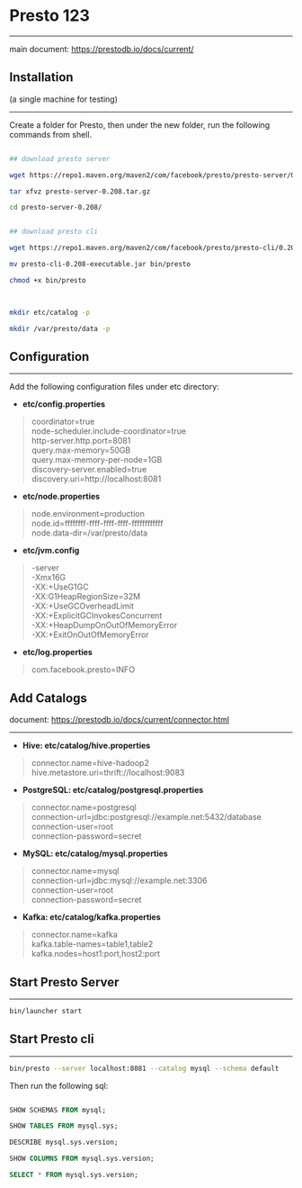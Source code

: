 # Presto 123

---

main document: https://prestodb.io/docs/current/


## Installation

(a single machine for testing)

---

Create a folder for Presto, then under the new folder, run the following commands from shell.

```bash

## download presto server

wget https://repo1.maven.org/maven2/com/facebook/presto/presto-server/0.208/presto-server-0.208.tar.gz

tar xfvz presto-server-0.208.tar.gz

cd presto-server-0.208/


## download presto cli

wget https://repo1.maven.org/maven2/com/facebook/presto/presto-cli/0.208/presto-cli-0.208-executable.jar

mv presto-cli-0.208-executable.jar bin/presto

chmod +x bin/presto



mkdir etc/catalog -p

mkdir /var/presto/data -p

```

## Configuration

---

Add the following configuration files under etc directory: 

* __etc/config.properties__

> coordinator=true<br/>
> node-scheduler.include-coordinator=true<br/>
> http-server.http.port=8081<br/>
> query.max-memory=50GB<br/>
> query.max-memory-per-node=1GB<br/>
> discovery-server.enabled=true<br/>
> discovery.uri=http://localhost:8081<br/>

* __etc/node.properties__

> node.environment=production<br/>
> node.id=ffffffff-ffff-ffff-ffff-ffffffffffff<br/>
> node.data-dir=/var/presto/data<br/>

* __etc/jvm.config__

> -server<br/>
> -Xmx16G<br/>
> -XX:+UseG1GC<br/>
> -XX:G1HeapRegionSize=32M<br/>
> -XX:+UseGCOverheadLimit<br/>
> -XX:+ExplicitGCInvokesConcurrent<br/>
> -XX:+HeapDumpOnOutOfMemoryError<br/>
> -XX:+ExitOnOutOfMemoryError<br/>

* __etc/log.properties__

> com.facebook.presto=INFO

## Add Catalogs

document: https://prestodb.io/docs/current/connector.html

---

* __Hive: etc/catalog/hive.properties__

> connector.name=hive-hadoop2<br/>
> hive.metastore.uri=thrift://localhost:9083<br/>

* __PostgreSQL: etc/catalog/postgresql.properties__

> connector.name=postgresql<br/>
> connection-url=jdbc:postgresql://example.net:5432/database<br/>
> connection-user=root<br/>
> connection-password=secret<br/>

* __MySQL: etc/catalog/mysql.properties__

> connector.name=mysql<br/>
> connection-url=jdbc:mysql://example.net:3306<br/>
> connection-user=root<br/>
> connection-password=secret<br/>

* __Kafka: etc/catalog/kafka.properties__

> connector.name=kafka<br/>
> kafka.table-names=table1,table2<br/>
> kafka.nodes=host1:port,host2:port<br/>

## Start Presto Server

---

```bash
bin/launcher start

```

## Start Presto cli

---

```bash
bin/presto --server localhost:8081 --catalog mysql --schema default

```

Then run the following sql:

```sql

SHOW SCHEMAS FROM mysql;

SHOW TABLES FROM mysql.sys;

DESCRIBE mysql.sys.version;

SHOW COLUMNS FROM mysql.sys.version;

SELECT * FROM mysql.sys.version;

```